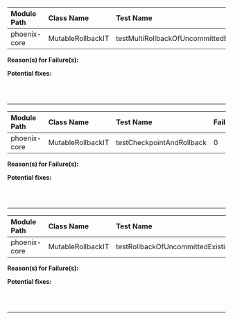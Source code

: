 | Module Path | Class Name | Test Name | Failures | Errors |
| :----------- | :--------- | :-------- | :------- | :----- |
| phoenix-core | MutableRollbackIT | testMultiRollbackOfUncommittedExistingRowKeyIndexUpdate | 0 | 1 |

**Reason(s) for Failure(s):**


**Potential fixes:**









<br><br>
________
| Module Path | Class Name | Test Name | Failures | Errors |
| :----------- | :--------- | :-------- | :------- | :----- |
| phoenix-core | MutableRollbackIT | testCheckpointAndRollback | 0 | 1 |

**Reason(s) for Failure(s):**


**Potential fixes:**









<br><br>
________
| Module Path | Class Name | Test Name | Failures | Errors |
| :----------- | :--------- | :-------- | :------- | :----- |
| phoenix-core | MutableRollbackIT | testRollbackOfUncommittedExistingRowKeyIndexUpdate | 0 | 0 |

**Reason(s) for Failure(s):**


**Potential fixes:**









<br><br>
________
